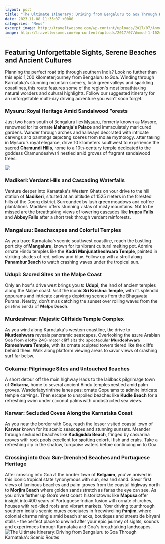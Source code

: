 ```yaml
---
layout: post
title: "The Ultimate Itinerary: Driving from Bengaluru to Goa Through Karnataka's Scenic Routes"
date: 2023-11-08 11:35:07 +0000
categories: "News"
excerpt_image: http://traveltwosome.com/wp-content/uploads/2017/07/Anmod-1-1024x712.jpg
image: http://traveltwosome.com/wp-content/uploads/2017/07/Anmod-1-1024x712.jpg
---
```


## Featuring Unforgettable Sights, Serene Beaches and Ancient Cultures
Planning the perfect road trip through southern India? Look no further than this epic 1,200 kilometer journey from Bengaluru to Goa. Winding through Karnataka's stunning mountain scenery, lush green valleys and sparkling coastlines, this route features some of the region's most breathtaking natural wonders and cultural highlights. Follow our suggested itinerary for an unforgettable multi-day driving adventure you won't soon forget.
### Mysuru: Royal Heritage Amid Sandalwood Forests
Just two hours south of Bengaluru lies [Mysuru](https://elviaje.github.io/tags/), formerly known as Mysore, renowned for its ornate **Maharaja's Palace** and immaculately manicured gardens. Wander through arches and hallways decorated with intricate carvings and paintings depicting scenes from Indian mythology. After taking in Mysuru's royal elegance, drive 10 kilometers southwest to experience the sacred **Chamundi Hills**, home to a 10th-century temple dedicated to the goddess Chamundeshwari nestled amid groves of fragrant sandalwood trees. 

![](https://www.holidify.com/images/cmsuploads/compressed/btogroute3_20191017171957.png)
### Madikeri: Verdant Hills and Cascading Waterfalls
Venture deeper into Karnataka's Western Ghats on your drive to the hill station of **Madikeri**, situated at an altitude of 1525 meters in the forested hills of the Coorg district. Surrounded by lush green meadows and coffee plantations, Madikeri offers stunning vistas of misty mountains. Not to be missed are the breathtaking views of towering cascades like **Iruppu Falls** and **Abbey Falls** after a short trek through verdant rainforests.
### Mangaluru: Beachscapes and Colorful Temples
As you trace Karnataka's scenic southwest coastline, reach the bustling port city of **Mangaluru**, known for its vibrant cultural melting pot. Admire ornate Hindu temples like the **Kadri Manjunatheshwara Temple**, painted in striking shades of red, yellow and blue. Follow up with a stroll along **Panambur Beach** to watch crashing waves under the tropical sun. 
### Udupi: Sacred Sites on the Malpe Coast
Only an hour's drive west brings you to **Udupi**, the land of ancient temples along the Malpe coast. Visit the iconic **Sri Krishna Temple**, with its splendid gopurams and intricate carvings depicting scenes from the Bhagavata Purana. Nearby, don't miss catching the sunset over rolling waves from the pristine sands of **Malpe Beach**.
### Murdeshwar: Majestic Cliffside Temple Complex 
As you wind along Karnataka's western coastline, the drive to **Murdeshwara** reveals panoramic seascapes. Overlooking the azure Arabian Sea from a lofty 243-meter cliff sits the spectacular **Murdeshwara Rameshwara Temple**, with its ornate sculpted towers tiered like the cliffs behind them. Walk along platform viewing areas to savor views of crashing surf far below. 
### Gokarna: Pilgrimage Sites and Untouched Beaches 
A short detour off the main highway leads to the laidback pilgrimage town of **Gokarna**, home to several ancient Hindu temples nestled amid palm groves. Wanderlabyrinthine lanes past ornate Gopurams to admire intricate temple carvings. Then escape to unspoiled beaches like **Kudle Beach** for a refreshing swim under coconut palms with unobstructed sea views.
### Karwar: Secluded Coves Along the Karnataka Coast
As you near the border with Goa, reach the lesser visited coastal town of **Karwar** known for its scenic seascapes and stunning sunsets. Meander through secluded beaches like **Kadigudda Beach**, fringed by casuarina groves with rock pools excellent for spotting colorful fish and crabs. Take a refreshing dip in the shallow, turquoise waters before continuing on to Goa.    
### Crossing into Goa: Sun-Drenched Beaches and Portuguese Heritage
After crossing into Goa at the border town of **Belgaum**, you've arrived in this iconic tropical state synonymous with sun, sea and sand. Savor first views of luminous beaches and palm groves from the coastal highway north to **Morjim Beach** where golden sands stretch as far as the eye can see. As you drive further up Goa's west coast, historictowns like **Mapusa** offer insight into 400 years of Portuguese-Indian fusion with ornate churches, houses with red-tiled roofs and vibrant markets. Your driving tour through southern India's scenic routes concludes in freewheeling **Panjim**, where colonial charms mingle amid beach shacks, boutiques and streetside biryani stalls - the perfect place to unwind after your epic journey of sights, sounds and experiences through Karnataka and Goa's breathtaking landscapes.
![The Ultimate Itinerary: Driving from Bengaluru to Goa Through Karnataka's Scenic Routes](http://traveltwosome.com/wp-content/uploads/2017/07/Anmod-1-1024x712.jpg)